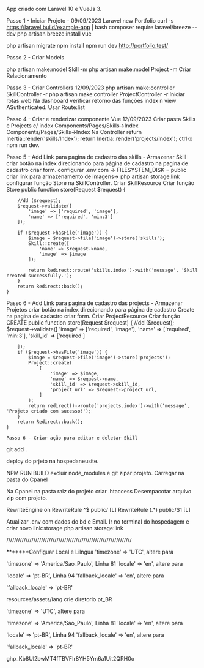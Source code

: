 App criado com Laravel 10 e VueJs 3.

Passo 1 - Iniciar Projeto - 09/09/2023
Laravel new Portfolio
curl -s https://laravel.build/example-app | bash
composer require laravel/breeze --dev
php artisan breeze:install vue
 
php artisan migrate
npm install
npm run dev
http://portfolio.test/

Passo 2 - Criar Models

php artisan make:model Skill -m
php artisan make:model Project -m
Criar Relacionamento

Passo 3 - Criar Controllers 12/09/2023
php artisan make:controller SkillController -r
php artisan make:controller ProjectController -r
Iniciar rotas web
Na dashboard verificar retorno das funções index n view ASuthenticated.
Usar Route:list

Passo 4 - Criar e renderizar componente Vue 12/09/2023
Criar pasta Skills e Projects c/ index
Components/Pages/Skills->Index
Components/Pages/Skills->Index
Na Controller
return Inertia::render('skills/Index');
return Inertia::render('projects/Index');
ctrl-x 
npm run dev.

Passo 5 - Add Link para pagina de cadastro das skills - Armazenar Skill
criar botão na index direcionando para página de cadastro
na pagina de cadastro criar form.
configurar .env com ->  FILESYSTEM_DISK = public
criar link para armazenamento de imagens->  php artisan storage:link
configurar função Store na SkillController.
Criar SkillResource
Criar função Store
   public function store(Request $request)
    {

        //dd ($request);
        $request->validate([
            'image' => ['required', 'image'],
            'name' => ['required', 'min:3']
        ]);

        if ($request->hasFile('image')) {
            $image = $request->file('image')->store('skills');
            Skill::create([
                'name' => $request->name,
                'image' => $image
            ]);

            return Redirect::route('skills.index')->with('message', 'Skill created successfully.');
        }
        return Redirect::back();
    }


Passo 6 - Add Link para pagina de cadastro das projects - Armazenar Projetos
criar botão na index direcionando para página de cadastro Create
na pagina de cadastro criar form.
Criar ProjectResource
Criar função CREATE
   public function store(Request $request)
    {
        //dd ($request);
        $request->validate([
            'image' => ['required', 'image'],
            'name' => ['required', 'min:3'],
            'skill_id' => ['required']

        ]);
        if ($request->hasFile('image')) {
            $image = $request->file('image')->store('projects');
            Project::create(
                [
                    'image' => $image,
                    'name' => $request->name,
                    'skill_id' => $request->skill_id,
                    'project_url' => $request->project_url,
                ]
            );
            return redirect()->route('projects.index')->with('message', 'Projeto criado com sucesso!');
        }
        return Redirect::back();
    }

    Passo 6 - Criar ação para editar e deletar Skill
    




























git add .








































































deploy do prjeto na hospedaneusite.

NPM RUN BUILD
excluir node_modules e git
zipar projeto.
Carregar na pasta do Cpanel

Na Cpanel
na pasta raiz do projeto criar  .htaccess
Desempacotar arquivo zip com projeto.

<IfModule mod_rewrite.c>
    RewriteEngine on
    RewriteRule ^$ public/ [L]
    RewriteRule (.*) public/$1 [L]
</IfModule>

Atualizar .env com dados do bd e Email.
Ir no terminal do hospedagem e criar novo link:storage
php artisan storage:link




/////////////////////////////////////////////////////////////////

*******Configuar Local e Lilngua
'timezone' => 'UTC', altere para 

'timezone' => 'America/Sao_Paulo',
Linha 81  'locale' => 'en',  altere para 

'locale' => 'pt-BR',
Linha 94 'fallback_locale' => 'en',  altere para 

'fallback_locale' => 'pt-BR'

resources/assets/lang
crie diretorio pt_BR

'timezone' => 'UTC', altere para 

'timezone' => 'America/Sao_Paulo',
Linha 81  'locale' => 'en',  altere para 

'locale' => 'pt-BR',
Linha 94 'fallback_locale' => 'en',  altere para 

'fallback_locale' => 'pt-BR'

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